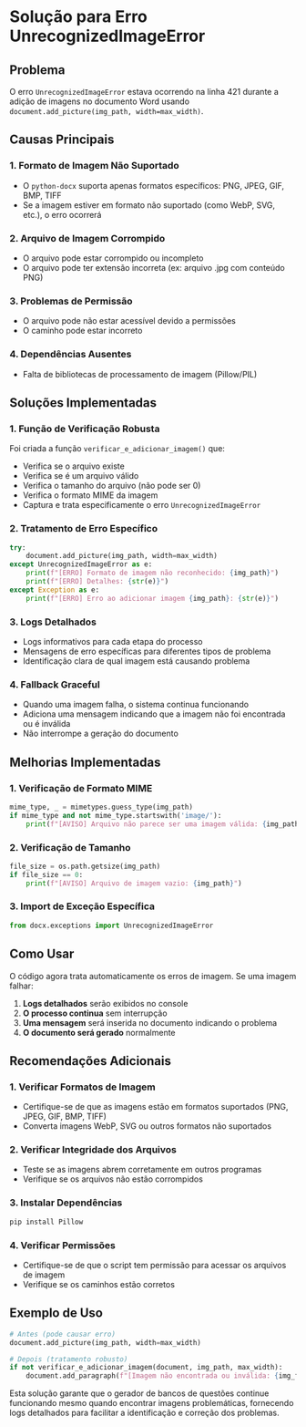 # Solução para Erro UnrecognizedImageError

## Problema
O erro `UnrecognizedImageError` estava ocorrendo na linha 421 durante a adição de imagens no documento Word usando `document.add_picture(img_path, width=max_width)`.

## Causas Principais

### 1. **Formato de Imagem Não Suportado**
- O `python-docx` suporta apenas formatos específicos: PNG, JPEG, GIF, BMP, TIFF
- Se a imagem estiver em formato não suportado (como WebP, SVG, etc.), o erro ocorrerá

### 2. **Arquivo de Imagem Corrompido**
- O arquivo pode estar corrompido ou incompleto
- O arquivo pode ter extensão incorreta (ex: arquivo .jpg com conteúdo PNG)

### 3. **Problemas de Permissão**
- O arquivo pode não estar acessível devido a permissões
- O caminho pode estar incorreto

### 4. **Dependências Ausentes**
- Falta de bibliotecas de processamento de imagem (Pillow/PIL)

## Soluções Implementadas

### 1. **Função de Verificação Robusta**
Foi criada a função `verificar_e_adicionar_imagem()` que:
- Verifica se o arquivo existe
- Verifica se é um arquivo válido
- Verifica o tamanho do arquivo (não pode ser 0)
- Verifica o formato MIME da imagem
- Captura e trata especificamente o erro `UnrecognizedImageError`

### 2. **Tratamento de Erro Específico**
```python
try:
    document.add_picture(img_path, width=max_width)
except UnrecognizedImageError as e:
    print(f"[ERRO] Formato de imagem não reconhecido: {img_path}")
    print(f"[ERRO] Detalhes: {str(e)}")
except Exception as e:
    print(f"[ERRO] Erro ao adicionar imagem {img_path}: {str(e)}")
```

### 3. **Logs Detalhados**
- Logs informativos para cada etapa do processo
- Mensagens de erro específicas para diferentes tipos de problema
- Identificação clara de qual imagem está causando problema

### 4. **Fallback Graceful**
- Quando uma imagem falha, o sistema continua funcionando
- Adiciona uma mensagem indicando que a imagem não foi encontrada ou é inválida
- Não interrompe a geração do documento

## Melhorias Implementadas

### 1. **Verificação de Formato MIME**
```python
mime_type, _ = mimetypes.guess_type(img_path)
if mime_type and not mime_type.startswith('image/'):
    print(f"[AVISO] Arquivo não parece ser uma imagem válida: {img_path}")
```

### 2. **Verificação de Tamanho**
```python
file_size = os.path.getsize(img_path)
if file_size == 0:
    print(f"[AVISO] Arquivo de imagem vazio: {img_path}")
```

### 3. **Import de Exceção Específica**
```python
from docx.exceptions import UnrecognizedImageError
```

## Como Usar

O código agora trata automaticamente os erros de imagem. Se uma imagem falhar:

1. **Logs detalhados** serão exibidos no console
2. **O processo continua** sem interrupção
3. **Uma mensagem** será inserida no documento indicando o problema
4. **O documento será gerado** normalmente

## Recomendações Adicionais

### 1. **Verificar Formatos de Imagem**
- Certifique-se de que as imagens estão em formatos suportados (PNG, JPEG, GIF, BMP, TIFF)
- Converta imagens WebP, SVG ou outros formatos não suportados

### 2. **Verificar Integridade dos Arquivos**
- Teste se as imagens abrem corretamente em outros programas
- Verifique se os arquivos não estão corrompidos

### 3. **Instalar Dependências**
```bash
pip install Pillow
```

### 4. **Verificar Permissões**
- Certifique-se de que o script tem permissão para acessar os arquivos de imagem
- Verifique se os caminhos estão corretos

## Exemplo de Uso

```python
# Antes (pode causar erro)
document.add_picture(img_path, width=max_width)

# Depois (tratamento robusto)
if not verificar_e_adicionar_imagem(document, img_path, max_width):
    document.add_paragraph(f"[Imagem não encontrada ou inválida: {img_filename}]")
```

Esta solução garante que o gerador de bancos de questões continue funcionando mesmo quando encontrar imagens problemáticas, fornecendo logs detalhados para facilitar a identificação e correção dos problemas. 